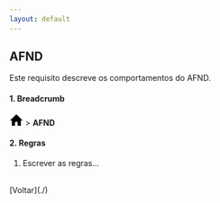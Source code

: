 ```yaml
---
layout: default
---
```


## AFND

Este requisito descreve os comportamentos do AFND.


#### 1. Breadcrumb
![Home](./img/icone-home.png) > **AFND** 

#### 2. Regras
1. Escrever as regras...

<br>
[Voltar](./)
